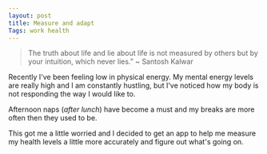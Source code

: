 ```yaml
---
layout: post
title: Measure and adapt
Tags: work health
---
```


> The truth about life and lie about life is not measured by others but by your intuition, 
> which never lies.” 
> ~ Santosh Kalwar

Recently I've been feeling low in physical energy. My mental energy levels are really high
and I am constantly hustling, but I've noticed how my body is not responding the way I would like to.

Afternoon naps (_after lunch_) have become a must and my breaks are more often then they used to be.

This got me a little worried and I decided to get an app to help me measure my health levels a little more accurately and figure out what's going on.
